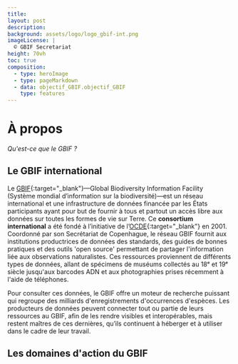 ```yaml
---
title:
layout: post
description: 
background: assets/logo/logo_gbif-int.png
imageLicense: |
  © GBIF Secretariat
height: 70vh
toc: true
composition:
  - type: heroImage 
  - type: pageMarkdown 
  - data: objectif_GBIF.objectif_GBIF
    type: features 
---
```

<style> .feature-img img {background-color: white; object-fit: contain }> </style>
<style> .floatingHero.hasWhiteText.not-full-height.overlay {  width: 40%; height: auto;   margin-left: auto; margin-right: auto;}> </style>

# À propos
_Qu'est-ce que le GBIF ?_ 
## Le GBIF international

Le [GBIF](https://www.gbif.org/){:target="_blank"}—Global Biodiversity Information Facility (Système mondial d’information sur la biodiversité)—est un réseau international et une infrastructure de données financée par les États participants ayant pour but de fournir à tous et partout un accès libre aux données sur toutes les formes de vie sur Terre. Ce **consortium international** a été fondé à l’initiative de l’[OCDE](https://www.oecd.org/fr/){:target="_blank"} en 2001. Coordonné par son Secrétariat de Copenhague, le réseau GBIF fournit aux institutions productrices de données des standards, des guides de bonnes pratiques et des outils 'open source' permettant de partager l'information liée aux observations naturalistes. Ces ressources proviennent de différents types de données, allant de spécimens de muséums collectés au 18ᵉ et 19ᵉ siècle jusqu'aux barcodes ADN et aux photographies prises récemment à l'aide de téléphones.

Pour consulter ces données, le GBIF offre un moteur de recherche puissant qui regroupe des milliards d'enregistrements d'occurrences d'espèces. Les producteurs de données peuvent connecter tout ou partie de leurs ressources au GBIF, afin de les rendre visibles et interopérables, mais restent maîtres de ces dernières, qu’ils continuent à héberger et à utiliser dans le cadre de leur travail.

## Les domaines d'action du GBIF